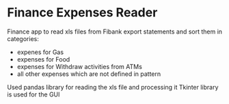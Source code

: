 # Finance Expenses Reader

 Finance app  to read xls files from Fibank export statements and sort them in categories:
 - expenes for Gas
 - expenses for Food
 - expenses for Withdraw activities from ATMs
 - all other expenses which are not defined in pattern

Used pandas library for reading the xls file and processing it
Tkinter library is used for the GUI 
